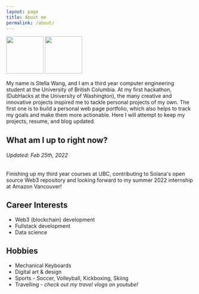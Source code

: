 ```yaml
---
layout: page
title: About me
permalink: /about/
---
```


<!-- ![me2](https://github.com/stellaw1/stellaw1.github.io/blob/master/images/me2.jpg?raw=true) ![me3](https://github.com/stellaw1/stellaw1.github.io/blob/master/images/me3.jpg?raw=true) -->

<p float="left">
  <img src="https://github.com/stellaw1/stellaw1.github.io/blob/master/images/me2.jpg?raw=true" height ="100"/>
  <img src="https://github.com/stellaw1/stellaw1.github.io/blob/master/images/me3.jpg?raw=true" height="100"/>
</p>

My name is Stella Wang, and I am a third year computer engineering student at the University of British Columbia. At my first hackathon, (DubHacks at the University of Washington), the many creative and innovative projects inspired me to tackle personal projects of my own. The first one is to build a personal web page portfolio, which also helps to track my goals and make them more actionable. Here I will attempt to keep my projects, resume, and blog updated. 


## What am I up to right now?
###### Updated: Feb 25th, 2022
Finishing up my third year courses at UBC, contributing to Solana's open source Web3 repository and looking forward to my summer 2022 internship at Amazon Vancouver!

## Career Interests
- Web3 (blockchain) development
- Fullstack development
- Data science

## Hobbies
- Mechanical Keyboards
- Digital art & design
- Sports - Soccer, Volleyball, Kickboxing, Skiing
- Travelling - *check out my travel vlogs on youtube!*

